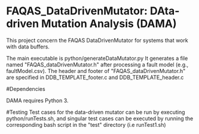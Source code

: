 # FAQAS_DataDrivenMutator: DAta-driven Mutation Analysis (DAMA)

This project concern the FAQAS DataDrivenMutator for systems that work with data buffers.

The main executable is python/generateDataMutator.py
It generates a file named "FAQAS_dataDrivenMutator.h" after processing a fault model (e.g., faultModel.csv).
The header and footer of "FAQAS_dataDrivenMutator.h" are specified in DDB_TEMPLATE_footer.c and DDB_TEMPLATE_header.c

#Dependencies

DAMA requires Python 3.

#Testing
Test cases for the data-driven mutator can be run by executing python/runTests.sh, and singular test cases can be executed by running the corresponding bash script in the "test" directory (i.e runTest1.sh)
